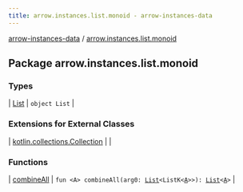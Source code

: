 ```yaml
---
title: arrow.instances.list.monoid - arrow-instances-data
---
```


[arrow-instances-data](../index.html) / [arrow.instances.list.monoid](./index.html)

## Package arrow.instances.list.monoid

### Types

| [List](-list/index.html) | `object List` |

### Extensions for External Classes

| [kotlin.collections.Collection](kotlin.collections.-collection/index.html) |  |

### Functions

| [combineAll](combine-all.html) | `fun <A> combineAll(arg0: `[`List`](https://kotlinlang.org/api/latest/jvm/stdlib/kotlin.collections/-list/index.html)`<ListK<`[`A`](combine-all.html#A)`>>): `[`List`](https://kotlinlang.org/api/latest/jvm/stdlib/kotlin.collections/-list/index.html)`<`[`A`](combine-all.html#A)`>` |

